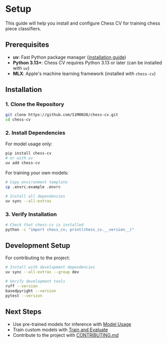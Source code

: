 # Setup

This guide will help you install and configure Chess CV for training chess piece classifiers.

## Prerequisites

- **uv**: Fast Python package manager ([installation guide](https://docs.astral.sh/uv/))
- **Python 3.13+**: Chess CV requires Python 3.13 or later (can be installed with `uv`)
- **MLX**: Apple's machine learning framework (installed with `chess-cv`)

## Installation

### 1. Clone the Repository

```bash
git clone https://github.com/S1M0N38/chess-cv.git
cd chess-cv
```

### 2. Install Dependencies

For model usage only:

```bash
pip install chess-cv
# or with uv
uv add chess-cv
```

For training your own models:

```bash
# Copy environment template
cp .envrc.example .envrc

# Install all dependencies
uv sync --all-extras
```

### 3. Verify Installation

```bash
# Check that chess-cv is installed
python -c "import chess_cv; print(chess_cv.__version__)"
```

## Development Setup

For contributing to the project:

```bash
# Install with development dependencies
uv sync --all-extras --group dev

# Verify development tools
ruff --version
basedpyright --version
pytest --version
```

## Next Steps

- Use pre-trained models for inference with [Model Usage](inference.md)
- Train custom models with [Train and Evaluate](train-and-eval.md)
- Contribute to the project with [CONTRIBUTING.md](../CONTRIBUTING.md)
